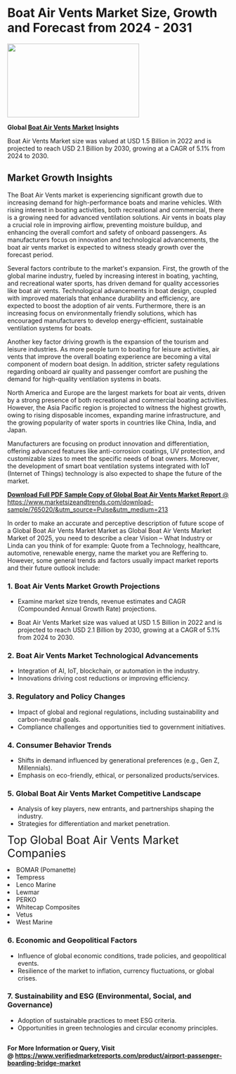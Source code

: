 <H1>Boat Air Vents Market Size, Growth and Forecast from 2024 - 2031</H1><img class="aligncenter size-medium wp-image-584254" src="https://thirdeyenews.in/wp-content/uploads/2024/09/Global-Market-Research-300x168.jpeg" alt="" width="300" height="168" /><p><strong>Global&nbsp;<a href="https://www.marketsizeandtrends.com/download-sample/765020/&amp;utm_source=Pulse&amp;utm_medium=213">Boat Air Vents Market</a> Insights</strong></p><p>Boat Air Vents Market size was valued at USD 1.5 Billion in 2022 and is projected to reach USD 2.1 Billion by 2030, growing at a CAGR of 5.1% from 2024 to 2030.</p><p><h2>Market Growth Insights</h2> <p>The Boat Air Vents market is experiencing significant growth due to increasing demand for high-performance boats and marine vehicles. With rising interest in boating activities, both recreational and commercial, there is a growing need for advanced ventilation solutions. Air vents in boats play a crucial role in improving airflow, preventing moisture buildup, and enhancing the overall comfort and safety of onboard passengers. As manufacturers focus on innovation and technological advancements, the boat air vents market is expected to witness steady growth over the forecast period.</p> <p><a href="#"></a></p> <p>Several factors contribute to the market's expansion. First, the growth of the global marine industry, fueled by increasing interest in boating, yachting, and recreational water sports, has driven demand for quality accessories like boat air vents. Technological advancements in boat design, coupled with improved materials that enhance durability and efficiency, are expected to boost the adoption of air vents. Furthermore, there is an increasing focus on environmentally friendly solutions, which has encouraged manufacturers to develop energy-efficient, sustainable ventilation systems for boats.</p> <p>Another key factor driving growth is the expansion of the tourism and leisure industries. As more people turn to boating for leisure activities, air vents that improve the overall boating experience are becoming a vital component of modern boat design. In addition, stricter safety regulations regarding onboard air quality and passenger comfort are pushing the demand for high-quality ventilation systems in boats.</p> <p>North America and Europe are the largest markets for boat air vents, driven by a strong presence of both recreational and commercial boating activities. However, the Asia Pacific region is projected to witness the highest growth, owing to rising disposable incomes, expanding marine infrastructure, and the growing popularity of water sports in countries like China, India, and Japan.</p> <p>Manufacturers are focusing on product innovation and differentiation, offering advanced features like anti-corrosion coatings, UV protection, and customizable sizes to meet the specific needs of boat owners. Moreover, the development of smart boat ventilation systems integrated with IoT (Internet of Things) technology is also expected to shape the future of the market.</p> <p><a href="#"></p><p><span class=""><strong>Download Full PDF Sample Copy of Global Boat Air Vents Market Report</strong> @ <a href="https://www.marketsizeandtrends.com/download-sample/765020/&amp;utm_source=Pulse&amp;utm_medium=213" target="_blank">https://www.marketsizeandtrends.com/download-sample/765020/&amp;utm_source=Pulse&amp;utm_medium=213</a></span></p><p>In order to make an accurate and perceptive description of future scope of a Global&nbsp;Boat Air Vents Market Market as Global&nbsp;Boat Air Vents Market Market of 2025, you need to describe a clear Vision &ndash; What Industry or Linda can you think of for example: Quote from a Technology, healthcare, automotive, renewable energy, name the market you are Reffering to. However, some general trends and factors usually impact market reports and their future outlook include:</p><h3>1.&nbsp;<strong>Boat Air Vents Market Growth Projections</strong></h3><ul><li>Examine market size trends, revenue estimates and CAGR (Compounded Annual Growth Rate) projections.</li><li><p>Boat Air Vents Market size was valued at USD 1.5 Billion in 2022 and is projected to reach USD 2.1 Billion by 2030, growing at a CAGR of 5.1% from 2024 to 2030.</p></li></ul><h3>2.&nbsp;<strong>Boat Air Vents Market Technological Advancements</strong></h3><ul><li>Integration of AI, IoT, blockchain, or automation in the industry.</li><li>Innovations driving cost reductions or improving efficiency.</li></ul><h3>3.&nbsp;<strong>Regulatory and Policy Changes</strong></h3><ul><li>Impact of global and regional regulations, including sustainability and carbon-neutral goals.</li><li>Compliance challenges and opportunities tied to government initiatives.</li></ul><h3>4.&nbsp;<strong>Consumer Behavior Trends</strong></h3><ul><li>Shifts in demand influenced by generational preferences (e.g., Gen Z, Millennials).</li><li>Emphasis on eco-friendly, ethical, or personalized products/services.</li></ul><h3>5.&nbsp;<strong>Global Boat Air Vents Market Competitive Landscape</strong></h3><ul><li>Analysis of key players, new entrants, and partnerships shaping the industry.</li><li>Strategies for differentiation and market penetration.</li></ul><p data-pm-slice="1 1 []"><span style="color: inherit; font-family: inherit; font-size: 25px;">Top Global Boat Air Vents Market Companies</span></p><div class="" data-test-id=""><p><li>BOMAR (Pomanette)</li><li> Tempress</li><li> Lenco Marine</li><li> Lewmar</li><li> PERKO</li><li> Whitecap Composites</li><li> Vetus</li><li> West Marine</li></p></div><h3>6.&nbsp;<strong>Economic and Geopolitical Factors</strong></h3><ul><li>Influence of global economic conditions, trade policies, and geopolitical events.</li><li>Resilience of the market to inflation, currency fluctuations, or global crises.</li></ul><h3>7.&nbsp;<strong>Sustainability and ESG (Environmental, Social, and Governance)</strong></h3><ul><li>Adoption of sustainable practices to meet ESG criteria.</li><li>Opportunities in green technologies and circular economy principles.</li></ul><h2><strong style="font-size: 14px;">For More Information or Query, Visit @&nbsp;</strong><a style="background-color: #ffffff; font-size: 14px;" href="https://www.marketsizeandtrends.com/report/boat-air-vents-market/" target="_blank">https://www.verifiedmarketreports.com/product/airport-passenger-boarding-bridge-market</a></h2>
